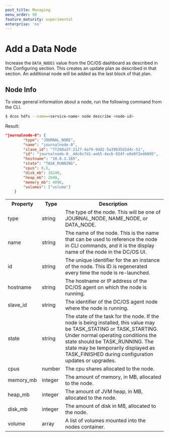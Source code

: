 ```yaml
---
post_title: Managing
menu_order: 50
feature_maturity: experimental
enterprise: 'no'
---
```


# Add a Data Node
Increase the `DATA_NODES` value from the DC/OS dashboard as described in the Configuring section. This creates an update plan as described in that section. An additional node will be added as the last block of that plan.

## Node Info

To view general information about a node, run the following command from the CLI.
```bash
$ dcos hdfs --name=<service-name> node describe <node-id>
```
Result:

```json
"journalnode-0": {
		"type": "JOURNAL_NODE",
		"name": "journalnode-0",
		"slave_id": "7f208a37-2127-4a79-9dd2-5a39835d2d4c-S1",
		"id": "journalnode-0__4dc0c7d1-aeb5-4ecb-934f-e0e0f2e46895",
		"hostname": "10.0.3.165",
		"state": "TASK_RUNNING",
		"cpus": 0.5,
		"disk_mb": 10240,
		"heap_mb": 2048,
		"memory_mb": 4096,
		"volumes": ["volume"]
	}
```

<table class="table">

  <tr>
    <th>Property</th>
    <th>Type</th>
    <th>Description</th>
  </tr>

  <tr>
    <td>type</td>
    <td>string</td>
    <td>The type of the node. This will be one of JOURNAL_NODE, NAME_NODE, or DATA_NODE.</td>
  </tr>
  <tr>
    <td>name</td>
    <td>string</td>
    <td>The name of the node. This is the name that can be used to reference the node in CLI commands, and it is the display name of the node in the DC/OS UI.</td>
  </tr>
  <tr>
    <td>id</td>
    <td>string</td>
    <td>The unique identifier for the an instance of the node. This ID is regenerated every time the node is re-launched.</td>
  </tr>
   <tr>
    <td>hostname</td>
    <td>string</td>
    <td>The hostname or IP address of the DC/OS agent on which the node is running.</td>
  </tr>

   <tr>
    <td>slave_id</td>
    <td>string</td>
    <td>The identifier of the DC/OS agent node where the node is running.</td>
  </tr>

  <tr>
    <td>state</td>
    <td>string</td>
    <td>The state of the task for the node. If the node is being installed, this value may be TASK_STATING or TASK_STARTING. Under normal operating conditions the state should be TASK_RUNNING. The state may be temporarily displayed as TASK_FINISHED during configuration updates or upgrades.</td>
  </tr>
  <tr>
    <td>cpus</td>
    <td>number</td>
    <td>The cpu shares allocated to the node.</td>
  </tr>
  <tr>
    <td>memory_mb</td>
    <td>integer</td>
    <td>The amount of memory, in MB, allocated to the node.</td>
  </tr>
  <tr>
    <td>heap_mb</td>
    <td>integer</td>
    <td>The amount of JVM heap, in MB, allocated to the node.</td>
  </tr>
  <tr>
    <td>disk_mb</td>
    <td>integer</td>
    <td>The amount of disk in MB, allocated to the node.</td>
  </tr>
  <tr>
    <td>volume</td>
    <td>array</td>
    <td>A list of volumes mounted into the nodes container.</td>
  </tr>

</table>

